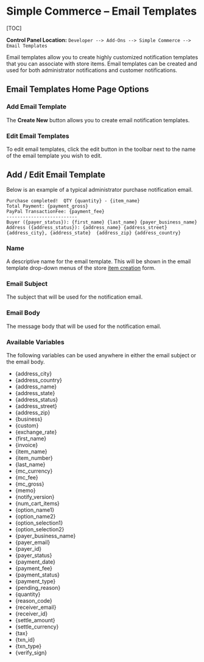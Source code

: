 <!--
    This source file is part of the open source project
    ExpressionEngine User Guide (https://github.com/ExpressionEngine/ExpressionEngine-User-Guide)

    @link      https://expressionengine.com/
    @copyright Copyright (c) 2003-2020, Packet Tide, LLC (https://www.packettide.com)
    @license   https://expressionengine.com/license Licensed under Apache License, Version 2.0
-->

# Simple Commerce – Email Templates

[TOC]

**Control Panel Location:** `Developer --> Add-Ons --> Simple Commerce --> Email Templates`

Email templates allow you to create highly customized notification templates that you can associate with store items. Email templates can be created and used for both administrator notifications and customer notifications.

## Email Templates Home Page Options

### Add Email Template

The **Create New** button allows you to create email notification templates.

### Edit Email Templates

To edit email templates, click the edit button in the toolbar next to the name of the email template you wish to edit.

## Add / Edit Email Template

Below is an example of a typical administrator purchase notification email.

    Purchase completed!  QTY {quantity} - {item_name}
    Total Payment: {payment_gross}
    PayPal TransactionFee: {payment_fee}
    --------------------------
    Buyer ({payer_status}): {first_name} {last_name} {payer_business_name}
    Address ({address_status}): {address_name} {address_street} {address_city}, {address_state}  {address_zip} {address_country}

### Name

A descriptive name for the email template. This will be shown in the email template drop-down menus of the store [item creation](add-ons/simple-commerce/items.md) form.

### Email Subject

The subject that will be used for the notification email.

### Email Body

The message body that will be used for the notification email.

### Available Variables

The following variables can be used anywhere in either the email subject or the email body.

- {address_city}
- {address_country}
- {address_name}
- {address_state}
- {address_status}
- {address_street}
- {address_zip}
- {business}
- {custom}
- {exchange_rate}
- {first_name}
- {invoice}
- {item_name}
- {item_number}
- {last_name}
- {mc_currency}
- {mc_fee}
- {mc_gross}
- {memo}
- {notify_version}
- {num_cart_items}
- {option_name1}
- {option_name2}
- {option_selection1}
- {option_selection2}
- {payer_business_name}
- {payer_email}
- {payer_id}
- {payer_status}
- {payment_date}
- {payment_fee}
- {payment_status}
- {payment_type}
- {pending_reason}
- {quantity}
- {reason_code}
- {receiver_email}
- {receiver_id}
- {settle_amount}
- {settle_currency}
- {tax}
- {txn_id}
- {txn_type}
- {verify_sign}
